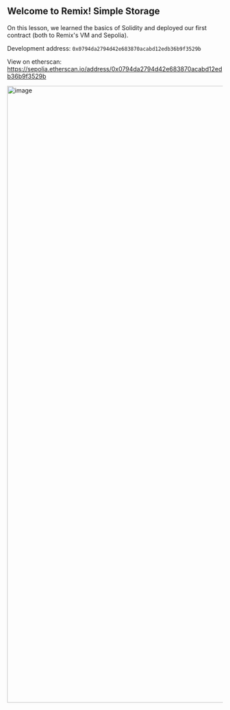 ## Welcome to Remix! Simple Storage

On this lesson, we learned the basics of Solidity and deployed our first contract (both to Remix's VM and Sepolia).

Development address: `0x0794da2794d42e683870acabd12edb36b9f3529b`

View on etherscan: https://sepolia.etherscan.io/address/0x0794da2794d42e683870acabd12edb36b9f3529b

<img width="1440" alt="image" src="https://github.com/juanmanso/solidity-js-fcc/assets/21087992/9417d653-b4bb-4aaa-8602-114560c6d55d">

